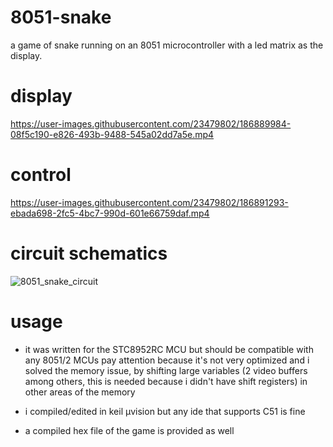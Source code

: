 # 8051-snake
a game of snake running on an 8051 microcontroller with a led matrix as the display.

# display
https://user-images.githubusercontent.com/23479802/186889984-08f5c190-e826-493b-9488-545a02dd7a5e.mp4

# control
https://user-images.githubusercontent.com/23479802/186891293-ebada698-2fc5-4bc7-990d-601e66759daf.mp4

# circuit schematics
![8051_snake_circuit](https://user-images.githubusercontent.com/23479802/186891433-f517ec32-2e36-4d97-9f7c-35b1cd03dd38.png)

# usage
- it was written for the STC8952RC MCU but should be compatible with any 8051/2 MCUs
pay attention because it's not very optimized and i solved the memory issue, 
by shifting large variables (2 video buffers among others, this is needed because i didn't have shift registers) in other areas of the memory

- i compiled/edited in keil µvision but any ide that supports C51 is fine

- a compiled hex file of the game is provided as well

